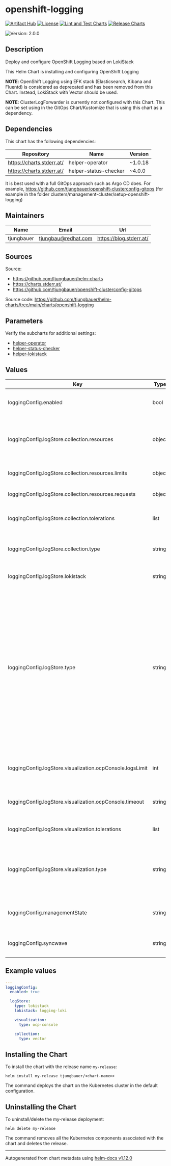 

# openshift-logging

  [![Artifact Hub](https://img.shields.io/endpoint?url=https://artifacthub.io/badge/repository/openshift-bootstraps)](https://artifacthub.io/packages/search?repo=openshift-bootstraps)
  [![License](https://img.shields.io/badge/License-Apache_2.0-blue.svg)](https://opensource.org/licenses/Apache-2.0)
  [![Lint and Test Charts](https://github.com/tjungbauer/helm-charts/actions/workflows/lint_and_test_charts.yml/badge.svg)](https://github.com/tjungbauer/helm-charts/actions/workflows/lint_and_test_charts.yml)
  [![Release Charts](https://github.com/tjungbauer/helm-charts/actions/workflows/release.yml/badge.svg)](https://github.com/tjungbauer/helm-charts/actions/workflows/release.yml)

  ![Version: 2.0.0](https://img.shields.io/badge/Version-2.0.0-informational?style=flat-square)

 

  ## Description

  Deploy and configure OpenShift Logging based on LokiStack

This Helm Chart is installing and configuring OpenShift Logging

**NOTE**: OpenShift Logging using EFK stack (Elasticsearch, Kibana and Fluentd) is considered as deprecated and has been removed from this Chart. Instead, LokiStack with Vector
should be used.

**NOTE**: ClusterLogForwarder is currently not configured with this Chart. This can be set using in the GitOps Chart/Kustomize that is using this chart as a dependency.

## Dependencies

This chart has the following dependencies:

| Repository | Name | Version |
|------------|------|---------|
| https://charts.stderr.at/ | helper-operator | ~1.0.18 |
| https://charts.stderr.at/ | helper-status-checker | ~4.0.0 |

It is best used with a full GitOps approach such as Argo CD does. For example, https://github.com/tjungbauer/openshift-clusterconfig-gitops (for example in the folder clusters/management-cluster/setup-openshift-logging)

## Maintainers

| Name | Email | Url |
| ---- | ------ | --- |
| tjungbauer | <tjungbau@redhat.com> | <https://blog.stderr.at/> |

## Sources
Source:
* <https://github.com/tjungbauer/helm-charts>
* <https://charts.stderr.at/>
* <https://github.com/tjungbauer/openshift-clusterconfig-gitops>

Source code: https://github.com/tjungbauer/helm-charts/tree/main/charts/openshift-logging

## Parameters

Verify the subcharts for additional settings:

* [helper-operator](https://github.com/tjungbauer/helm-charts/tree/main/charts/helper-operator)
* [helper-status-checker](https://github.com/tjungbauer/helm-charts/tree/main/charts/helper-operator)
* [helper-lokistack](https://github.com/tjungbauer/helm-charts/tree/main/charts/helper-lokistack)

## Values

| Key | Type | Default | Description |
|-----|------|---------|-------------|
| loggingConfig.enabled | bool | false | Enable openshift logging configuration |
| loggingConfig.logStore.collection.resources | object | N/A | The resource requirements for the collector. Set this only when you know what you are doing |
| loggingConfig.logStore.collection.resources.limits | object | N/A | LIMITS for CPU, memory and storage |
| loggingConfig.logStore.collection.resources.requests | object | N/A | REQUESTS for CPU, memory and storage |
| loggingConfig.logStore.collection.tolerations | list | N/A | Define the tolerations the collector Pods will accept |
| loggingConfig.logStore.collection.type | string | vector | The type of Log Collection to configure Vector in case of Loki. |
| loggingConfig.logStore.lokistack | string | logging-loki | Name of the LokiStack resource. |
| loggingConfig.logStore.type | string | `"lokistack"` | The Type of Log Storage to configure.  The operator currently supports either using ElasticSearch managed by elasticsearch-operator or Loki managed by loki-operator (LokiStack) as a default log store. However, Elasticsearch is deprecated and should not be used here ... it would result in an error |
| loggingConfig.logStore.visualization.ocpConsole.logsLimit | int | none | LogsLimit is the max number of entries returned for a query. |
| loggingConfig.logStore.visualization.ocpConsole.timeout | string | none | Timeout is the max duration before a query timeout |
| loggingConfig.logStore.visualization.tolerations | list | N/A | Define the tolerations the visualisation Pod will accept |
| loggingConfig.logStore.visualization.type | string | ocp-console | The type of Visualization to configure Could be either Kibana (deprecated) or ocp-console |
| loggingConfig.managementState | string | Managed | Indicator if the resource is 'Managed' or 'Unmanaged' by the operator |
| loggingConfig.syncwave | string | 4 | Syncwave for the ClusterLogging resource |

## Example values

```yaml
---
loggingConfig:
  enabled: true

  logStore:
    type: lokistack
    lokistack: logging-loki

    visualization:
      type: ocp-console   

    collection:
      type: vector
```

## Installing the Chart

To install the chart with the release name `my-release`:

```console
helm install my-release tjungbauer/<chart-name>>
```

The command deploys the chart on the Kubernetes cluster in the default configuration.

## Uninstalling the Chart

To uninstall/delete the my-release deployment:

```console
helm delete my-release
```

The command removes all the Kubernetes components associated with the chart and deletes the release.

----------------------------------------------
Autogenerated from chart metadata using [helm-docs v1.12.0](https://github.com/norwoodj/helm-docs/releases/v1.12.0)

